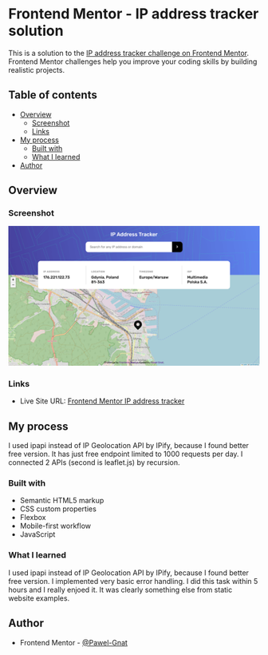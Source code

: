 # Frontend Mentor - IP address tracker solution

This is a solution to the [IP address tracker challenge on Frontend Mentor](https://www.frontendmentor.io/challenges/ip-address-tracker-I8-0yYAH0). Frontend Mentor challenges help you improve your coding skills by building realistic projects.

## Table of contents

- [Overview](#overview)
  - [Screenshot](#screenshot)
  - [Links](#links)
- [My process](#my-process)
  - [Built with](#built-with)
  - [What I learned](#what-i-learned)
- [Author](#author)

## Overview

### Screenshot

![](./screenshot.png)

### Links

- Live Site URL: [Frontend Mentor IP address tracker](https://pawel-gnat.github.io/Frontend-Mentor-IP-address-tracker/)

## My process

I used ipapi instead of IP Geolocation API by IPify, because I found better free version. It has just free endpoint limited to 1000 requests per day. I connected 2 APIs (second is leaflet.js) by recursion.

### Built with

- Semantic HTML5 markup
- CSS custom properties
- Flexbox
- Mobile-first workflow
- JavaScript

### What I learned

I used ipapi instead of IP Geolocation API by IPify, because I found better free version. I implemented very basic error handling. I did this task within 5 hours and I really enjoed it. It was clearly something else from static website examples.

## Author

- Frontend Mentor - [@Pawel-Gnat](https://www.frontendmentor.io/profile/Pawel-Gnat)

